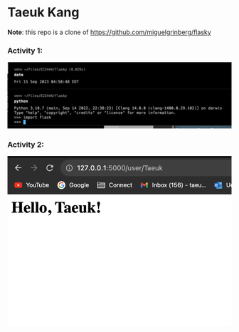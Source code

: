# Taeuk Kang

**Note**: this repo is a clone of https://github.com/miguelgrinberg/flasky

### Activity 1:

![Screenshot of flask and venv install](/screenshots/activity1.png)

### Activity 2:

![Screenshot of dynamic user route](/screenshots/activity2.png)
